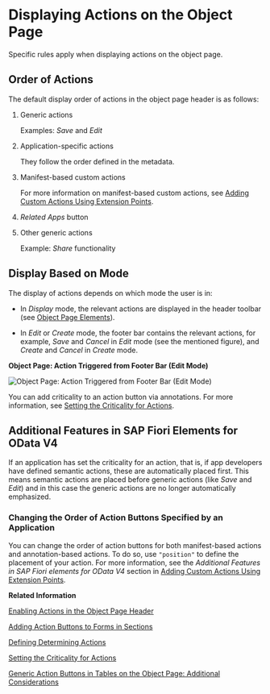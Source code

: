 <!-- loiof65e8b196335457cbfc891418ec25cfd -->

# Displaying Actions on the Object Page

Specific rules apply when displaying actions on the object page.



## Order of Actions

The default display order of actions in the object page header is as follows:

1.  Generic actions

    Examples: *Save* and *Edit*

2.  Application-specific actions

    They follow the order defined in the metadata.

3.  Manifest-based custom actions

    For more information on manifest-based custom actions, see [Adding Custom Actions Using Extension Points](adding-custom-actions-using-extension-points-7619517.md).

4.  *Related Apps* button

5.  Other generic actions

    Example: *Share* functionality




## Display Based on Mode

The display of actions depends on which mode the user is in:

-   In *Display* mode, the relevant actions are displayed in the header toolbar \(see [Object Page Elements](object-page-elements-645e27a.md)\).

-   In *Edit* or *Create* mode, the footer bar contains the relevant actions, for example, *Save* and *Cancel* in *Edit* mode \(see the mentioned figure\), and *Create* and *Cancel* in *Create* mode.


  
  
**Object Page: Action Triggered from Footer Bar \(Edit Mode\)**

![](images/Object_Page_Footer_Bar_Edit_Mode_2c8767f.png "Object Page: Action Triggered from Footer Bar (Edit Mode)")

You can add criticality to an action button via annotations. For more information, see [Setting the Criticality for Actions](setting-the-criticality-for-actions-12f2ba2.md).



<a name="loiof65e8b196335457cbfc891418ec25cfd__section_ayc_fnz_qsb"/>

## Additional Features in SAP Fiori Elements for OData V4

If an application has set the criticality for an action, that is, if app developers have defined semantic actions, these are automatically placed first. This means semantic actions are placed before generic actions \(like *Save* and *Edit*\) and in this case the generic actions are no longer automatically emphasized.



### Changing the Order of Action Buttons Specified by an Application

You can change the order of action buttons for both manifest-based actions and annotation-based actions. To do so, use `"position"` to define the placement of your action. For more information, see the *Additional Features in SAP Fiori elements for OData V4* section in [Adding Custom Actions Using Extension Points](adding-custom-actions-using-extension-points-7619517.md).

**Related Information**  


[Enabling Actions in the Object Page Header](enabling-actions-in-the-object-page-header-5fe4396.md "You can enable generic actions in your object header.")

[Adding Action Buttons to Forms in Sections](adding-action-buttons-to-forms-in-sections-e64efda.md "You can add action buttons to the forms contained in sections. These forms are indicated by com.sap.vocabularies.UI.v1.FieldGroup. A form action button is then displayed in the toolbar of the object page section that contains the form.")

[Defining Determining Actions](defining-determining-actions-1743323.md "You can add a determining action button to the footer of the object page, but you must add such a button only in edit mode.")

[Setting the Criticality for Actions](setting-the-criticality-for-actions-12f2ba2.md "You can add criticality to an action button via annotations.")

[Generic Action Buttons in Tables on the Object Page: Additional Considerations](generic-action-buttons-in-tables-on-the-object-page-additional-considerations-d27ae99.md "You can use annotations to enable generic actions in tables on the object page.")

